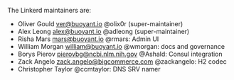 The Linkerd maintainers are:

* Oliver Gould <ver@buoyant.io> @olix0r (super-maintainer)
* Alex Leong <alex@buoyant.io> @adleong (super-maintainer)
* Risha Mars <mars@buoyant.io> @rmars: Admin UI
* William Morgan <william@buoyant.io> @wmorgan: docs and governance
* Borys Pierov <pierovbg@ncbi.nlm.nih.gov> @Ashald: Consul integration
* Zack Angelo <zack.angelo@bigcommerce.com> @zackangelo: H2 codec
* Christopher Taylor @ccmtaylor: DNS SRV namer

